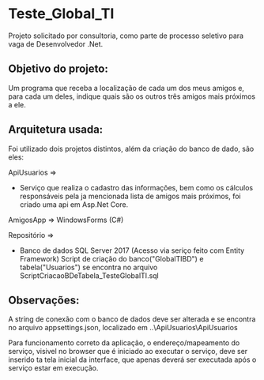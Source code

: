 # Teste_Global_TI
Projeto solicitado por consultoria, como parte de processo seletivo para vaga de Desenvolvedor .Net.

Objetivo do projeto:
--------------------
  Um programa que receba a localização de cada um dos meus amigos e, para cada um deles, indique quais são os outros três amigos mais próximos a ele.

Arquitetura usada:
-------------------
  Foi utilizado dois projetos distintos, além da criação do banco de dado, são eles:

  ApiUsuarios =>
   - Serviço que realiza o cadastro das informações, bem como os cálculos responsáveis pela ja mencionada lista de amigos mais próximos,   foi criado uma api em Asp.Net Core.
  
  AmigosApp => 
  WindowsForms (C#)

  Repositório => 
   - Banco de dados SQL Server 2017 (Acesso via seriço feito com Entity Framework)
  Script de criação do banco("GlobalTIBD") e tabela("Usuarios") se encontra no arquivo  ScriptCriacaoBDeTabela_TesteGlobalTI.sql

Observações:
------------
  A string de conexão com o banco de dados deve ser alterada e se encontra no arquivo appsettings.json, localizado em ..\ApiUsuarios\ApiUsuarios

  Para funcionamento correto da aplicação, o endereço/mapeamento do serviço, visivel no browser que é iniciado ao executar o serviço, deve ser inserido ta tela inicial da interface, que apenas deverá ser executada após o serviço estar em execução.
  
  




